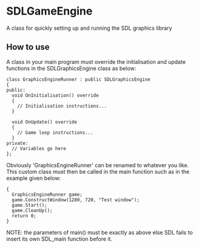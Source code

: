 # SDLGameEngine
A class for quickly setting up and running the SDL graphics library

## How to use
A class in your main program must override the initialisation and
update functions in the SDLGraphicsEngine class as below:

```c_cpp
class GraphicsEngineRunner : public SDLGraphicsEngine
{
public:
  void OnInitialisation() override
  {
    // Initialisation instructions...
  }

  void OnUpdate() override
  {
    // Game loop instructions...
  }
private:
  // Variables go here
};
```
Obviously 'GraphicsEngineRunner' can be renamed to whatever you like. This custom class must then be called in the main function such as
in the example given below:

```int main(int argc, char* argv[])
{
  GraphicsEngineRunner game;
  game.ConstructWindow(1280, 720, "Test window");
  game.Start();
  game.CleanUp();
  return 0;
}
```

NOTE: the parameters of main() must be exactly as above else SDL
fails to insert its own SDL_main function before it.
